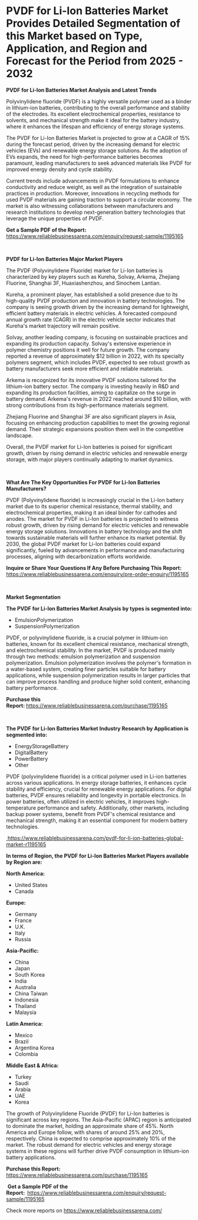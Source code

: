 <p><h1>PVDF for Li-Ion Batteries Market Provides Detailed Segmentation of this Market based on Type, Application, and Region and Forecast for the Period from 2025 - 2032</h1></p><p><strong>PVDF for Li-Ion Batteries Market Analysis and Latest Trends</strong></p>
<p><p>Polyvinylidene fluoride (PVDF) is a highly versatile polymer used as a binder in lithium-ion batteries, contributing to the overall performance and stability of the electrodes. Its excellent electrochemical properties, resistance to solvents, and mechanical strength make it ideal for the battery industry, where it enhances the lifespan and efficiency of energy storage systems.</p><p>The PVDF for Li-Ion Batteries Market is projected to grow at a CAGR of 15% during the forecast period, driven by the increasing demand for electric vehicles (EVs) and renewable energy storage solutions. As the adoption of EVs expands, the need for high-performance batteries becomes paramount, leading manufacturers to seek advanced materials like PVDF for improved energy density and cycle stability.</p><p>Current trends include advancements in PVDF formulations to enhance conductivity and reduce weight, as well as the integration of sustainable practices in production. Moreover, innovations in recycling methods for used PVDF materials are gaining traction to support a circular economy. The market is also witnessing collaborations between manufacturers and research institutions to develop next-generation battery technologies that leverage the unique properties of PVDF.</p></p>
<p><strong>Get a Sample PDF of the Report:&nbsp;</strong> <a href="https://www.reliablebusinessarena.com/enquiry/request-sample/1195165?utm_campaign=2893&utm_medium=2&utm_source=Github&utm_content=ia&utm_term=22032025&utm_id=pvdf-for-li-ion-batteries">https://www.reliablebusinessarena.com/enquiry/request-sample/1195165</a></p>
<p>&nbsp;</p>
<p><strong>PVDF for Li-Ion Batteries Major Market Players</strong></p>
<p><p>The PVDF (Polyvinylidene Fluoride) market for Li-Ion batteries is characterized by key players such as Kureha, Solvay, Arkema, Zhejiang Fluorine, Shanghai 3F, Huaxiashenzhou, and Sinochem Lantian. </p><p>Kureha, a prominent player, has established a solid presence due to its high-quality PVDF production and innovation in battery technologies. The company is seeing growth driven by the increasing demand for lightweight, efficient battery materials in electric vehicles. A forecasted compound annual growth rate (CAGR) in the electric vehicle sector indicates that Kureha's market trajectory will remain positive.</p><p>Solvay, another leading company, is focusing on sustainable practices and expanding its production capacity. Solvay's extensive experience in polymer chemistry positions it well for future growth. The company reported a revenue of approximately $12 billion in 2022, with its specialty polymers segment, which includes PVDF, expected to see robust growth as battery manufacturers seek more efficient and reliable materials.</p><p>Arkema is recognized for its innovative PVDF solutions tailored for the lithium-ion battery sector. The company is investing heavily in R&D and expanding its production facilities, aiming to capitalize on the surge in battery demand. Arkema's revenue in 2022 reached around $10 billion, with strong contributions from its high-performance materials segment.</p><p>Zhejiang Fluorine and Shanghai 3F are also significant players in Asia, focusing on enhancing production capabilities to meet the growing regional demand. Their strategic expansions position them well in the competitive landscape.</p><p>Overall, the PVDF market for Li-Ion batteries is poised for significant growth, driven by rising demand in electric vehicles and renewable energy storage, with major players continually adapting to market dynamics.</p></p>
<p>&nbsp;</p>
<p><strong>What Are The Key Opportunities For PVDF for Li-Ion Batteries Manufacturers?</strong></p>
<p><p>PVDF (Polyvinylidene fluoride) is increasingly crucial in the Li-Ion battery market due to its superior chemical resistance, thermal stability, and electrochemical properties, making it an ideal binder for cathodes and anodes. The market for PVDF in Li-Ion batteries is projected to witness robust growth, driven by rising demand for electric vehicles and renewable energy storage solutions. Innovations in battery technology and the shift towards sustainable materials will further enhance its market potential. By 2030, the global PVDF market for Li-Ion batteries could expand significantly, fueled by advancements in performance and manufacturing processes, aligning with decarbonization efforts worldwide.</p></p>
<p><strong>Inquire or Share Your Questions If Any Before Purchasing This Report:</strong> <a href="https://www.reliablebusinessarena.com/enquiry/pre-order-enquiry/1195165?utm_campaign=2893&utm_medium=2&utm_source=Github&utm_content=ia&utm_term=22032025&utm_id=pvdf-for-li-ion-batteries">https://www.reliablebusinessarena.com/enquiry/pre-order-enquiry/1195165</a></p>
<p>&nbsp;</p>
<p><strong>Market Segmentation</strong></p>
<p><strong>The PVDF for Li-Ion Batteries Market Analysis by types is segmented into:</strong></p>
<p><ul><li>EmulsionPolymerization</li><li>SuspensionPolymerization</li></ul></p>
<p><p>PVDF, or polyvinylidene fluoride, is a crucial polymer in lithium-ion batteries, known for its excellent chemical resistance, mechanical strength, and electrochemical stability. In the market, PVDF is produced mainly through two methods: emulsion polymerization and suspension polymerization. Emulsion polymerization involves the polymer's formation in a water-based system, creating finer particles suitable for battery applications, while suspension polymerization results in larger particles that can improve process handling and produce higher solid content, enhancing battery performance.</p></p>
<p><strong>Purchase this Report:&nbsp;</strong><a href="https://www.reliablebusinessarena.com/purchase/1195165?utm_campaign=2893&utm_medium=2&utm_source=Github&utm_content=ia&utm_term=22032025&utm_id=pvdf-for-li-ion-batteries">https://www.reliablebusinessarena.com/purchase/1195165</a></p>
<p>&nbsp;</p>
<p><strong>The PVDF for Li-Ion Batteries Market Industry Research by Application is segmented into:</strong></p>
<p><ul><li>EnergyStorageBattery</li><li>DigitalBattery</li><li>PowerBattery</li><li>Other</li></ul></p>
<p><p>PVDF (polyvinylidene fluoride) is a critical polymer used in Li-ion batteries across various applications. In energy storage batteries, it enhances cycle stability and efficiency, crucial for renewable energy applications. For digital batteries, PVDF ensures reliability and longevity in portable electronics. In power batteries, often utilized in electric vehicles, it improves high-temperature performance and safety. Additionally, other markets, including backup power systems, benefit from PVDF's chemical resistance and mechanical strength, making it an essential component for modern battery technologies.</p></p>
<p><a href="https://www.reliablebusinessarena.com/pvdf-for-li-ion-batteries-global-market-r1195165?utm_campaign=2893&utm_medium=2&utm_source=Github&utm_content=ia&utm_term=22032025&utm_id=pvdf-for-li-ion-batteries">&nbsp;https://www.reliablebusinessarena.com/pvdf-for-li-ion-batteries-global-market-r1195165</a></p>
<p><strong>In terms of Region, the PVDF for Li-Ion Batteries Market Players available by Region are:</strong></p>
<p>
    <p> <strong> North America: </strong>
        <ul>
            <li>United States</li>
            <li>Canada</li>
        </ul>
        </p> 
    <p> <strong> Europe: </strong>
        <ul>
            <li>Germany</li>
            <li>France</li>
            <li>U.K.</li>
            <li>Italy</li>
            <li>Russia</li>
        </ul>
        </p> 
    <p> <strong> Asia-Pacific: </strong>
        <ul>
            <li>China</li>
            <li>Japan</li>
            <li>South Korea</li>
            <li>India</li>
            <li>Australia</li>
            <li>China Taiwan</li>
            <li>Indonesia</li>
            <li>Thailand</li>
            <li>Malaysia</li>
        </ul>
        </p> 
    <p> <strong> Latin America: </strong>
        <ul>
            <li>Mexico</li>
            <li>Brazil</li>
            <li>Argentina Korea</li>
            <li>Colombia</li>
        </ul>
        </p> 
    <p> <strong> Middle East & Africa: </strong>
        <ul>
            <li>Turkey</li>
            <li>Saudi</li>
            <li>Arabia</li>
            <li>UAE</li>
            <li>Korea</li>
        </ul>
    </p>
    </p>
<p><p>The growth of Polyvinylidene Fluoride (PVDF) for Li-Ion batteries is significant across key regions. The Asia-Pacific (APAC) region is anticipated to dominate the market, holding an approximate share of 45%. North America and Europe follow, with shares of around 25% and 20%, respectively. China is expected to comprise approximately 10% of the market. The robust demand for electric vehicles and energy storage systems in these regions will further drive PVDF consumption in lithium-ion battery applications.</p></p>
<p><strong>Purchase this Report: </strong><a href="https://www.reliablebusinessarena.com/purchase/1195165?utm_campaign=2893&utm_medium=2&utm_source=Github&utm_content=ia&utm_term=22032025&utm_id=pvdf-for-li-ion-batteries">https://www.reliablebusinessarena.com/purchase/1195165</a></p>
<p>&nbsp;<strong>Get a Sample PDF of the Report:&nbsp;&nbsp;</strong><a href="https://www.reliablebusinessarena.com/enquiry/request-sample/1195165?utm_campaign=2893&utm_medium=2&utm_source=Github&utm_content=ia&utm_term=22032025&utm_id=pvdf-for-li-ion-batteries">https://www.reliablebusinessarena.com/enquiry/request-sample/1195165</a></p>
<p><strong></strong></p>
<p>Check more reports on <a href="https://www.reliablebusinessarena.com/?utm_campaign=2893&utm_medium=2&utm_source=Github&utm_content=ia&utm_term=22032025&utm_id=pvdf-for-li-ion-batteries">https://www.reliablebusinessarena.com/</a></p>